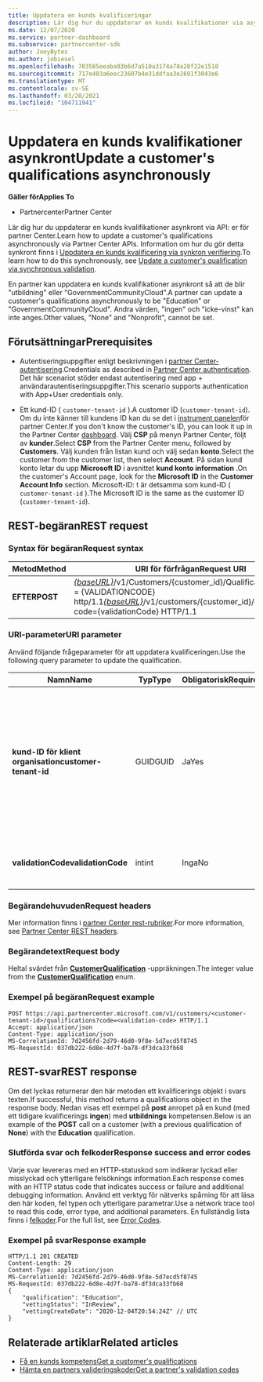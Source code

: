 ```yaml
---
title: Uppdatera en kunds kvalificeringar
description: Lär dig hur du uppdaterar en kunds kvalifikationer via asynkron gallring eller först konsumentsajter, inklusive adressen som är kopplad till profilen.
ms.date: 12/07/2020
ms.service: partner-dashboard
ms.subservice: partnercenter-sdk
author: JoeyBytes
ms.author: jobiesel
ms.openlocfilehash: 703585eeaba93b6d7a510a3174a78a28f22e1510
ms.sourcegitcommit: 717e483a6eec23607b4e31ddfaa3e2691f3043e6
ms.translationtype: MT
ms.contentlocale: sv-SE
ms.lasthandoff: 03/20/2021
ms.locfileid: "104711941"
---
```

# <a name="update-a-customers-qualifications-asynchronously"></a><span data-ttu-id="9e376-103">Uppdatera en kunds kvalifikationer asynkront</span><span class="sxs-lookup"><span data-stu-id="9e376-103">Update a customer's qualifications asynchronously</span></span>

<span data-ttu-id="9e376-104">**Gäller för**</span><span class="sxs-lookup"><span data-stu-id="9e376-104">**Applies To**</span></span>

- <span data-ttu-id="9e376-105">Partnercenter</span><span class="sxs-lookup"><span data-stu-id="9e376-105">Partner Center</span></span>

<span data-ttu-id="9e376-106">Lär dig hur du uppdaterar en kunds kvalifikationer asynkront via API: er för partner Center.</span><span class="sxs-lookup"><span data-stu-id="9e376-106">Learn how to update a customer's qualifications asynchronously via Partner Center APIs.</span></span> <span data-ttu-id="9e376-107">Information om hur du gör detta synkront finns i [Uppdatera en kunds kvalificering via synkron verifiering](update-customer-qualification-synchronous.md).</span><span class="sxs-lookup"><span data-stu-id="9e376-107">To learn how to do this synchronously, see [Update a customer's qualification via synchronous validation](update-customer-qualification-synchronous.md).</span></span>

<span data-ttu-id="9e376-108">En partner kan uppdatera en kunds kvalifikationer asynkront så att de blir "utbildning" eller "GovernmentCommunityCloud".</span><span class="sxs-lookup"><span data-stu-id="9e376-108">A partner can update a customer's qualifications asynchronously to be "Education" or "GovernmentCommunityCloud".</span></span> <span data-ttu-id="9e376-109">Andra värden, "ingen" och "icke-vinst" kan inte anges.</span><span class="sxs-lookup"><span data-stu-id="9e376-109">Other values, "None" and "Nonprofit", cannot be set.</span></span>

## <a name="prerequisites"></a><span data-ttu-id="9e376-110">Förutsättningar</span><span class="sxs-lookup"><span data-stu-id="9e376-110">Prerequisites</span></span>

- <span data-ttu-id="9e376-111">Autentiseringsuppgifter enligt beskrivningen i [partner Center-autentisering](partner-center-authentication.md).</span><span class="sxs-lookup"><span data-stu-id="9e376-111">Credentials as described in [Partner Center authentication](partner-center-authentication.md).</span></span> <span data-ttu-id="9e376-112">Det här scenariot stöder endast autentisering med app + användarautentiseringsuppgifter.</span><span class="sxs-lookup"><span data-stu-id="9e376-112">This scenario supports authentication with App+User credentials only.</span></span>

- <span data-ttu-id="9e376-113">Ett kund-ID ( `customer-tenant-id` ).</span><span class="sxs-lookup"><span data-stu-id="9e376-113">A customer ID (`customer-tenant-id`).</span></span> <span data-ttu-id="9e376-114">Om du inte känner till kundens ID kan du se det i [instrument panelen](https://partner.microsoft.com/dashboard)för partner Center.</span><span class="sxs-lookup"><span data-stu-id="9e376-114">If you don't know the customer's ID, you can look it up in the Partner Center [dashboard](https://partner.microsoft.com/dashboard).</span></span> <span data-ttu-id="9e376-115">Välj **CSP** på menyn Partner Center, följt av **kunder**.</span><span class="sxs-lookup"><span data-stu-id="9e376-115">Select **CSP** from the Partner Center menu, followed by **Customers**.</span></span> <span data-ttu-id="9e376-116">Välj kunden från listan kund och välj sedan **konto**.</span><span class="sxs-lookup"><span data-stu-id="9e376-116">Select the customer from the customer list, then select **Account**.</span></span> <span data-ttu-id="9e376-117">På sidan kund konto letar du upp **Microsoft ID** i avsnittet **kund konto information** .</span><span class="sxs-lookup"><span data-stu-id="9e376-117">On the customer's Account page, look for the **Microsoft ID** in the **Customer Account Info** section.</span></span> <span data-ttu-id="9e376-118">Microsoft-ID: t är detsamma som kund-ID ( `customer-tenant-id` ).</span><span class="sxs-lookup"><span data-stu-id="9e376-118">The Microsoft ID is the same as the customer ID  (`customer-tenant-id`).</span></span>

## <a name="rest-request"></a><span data-ttu-id="9e376-119">REST-begäran</span><span class="sxs-lookup"><span data-stu-id="9e376-119">REST request</span></span>

### <a name="request-syntax"></a><span data-ttu-id="9e376-120">Syntax för begäran</span><span class="sxs-lookup"><span data-stu-id="9e376-120">Request syntax</span></span>

| <span data-ttu-id="9e376-121">Metod</span><span class="sxs-lookup"><span data-stu-id="9e376-121">Method</span></span>  | <span data-ttu-id="9e376-122">URI för förfrågan</span><span class="sxs-lookup"><span data-stu-id="9e376-122">Request URI</span></span>                                                                                             |
|---------|---------------------------------------------------------------------------------------------------------|
| <span data-ttu-id="9e376-123">**EFTER**</span><span class="sxs-lookup"><span data-stu-id="9e376-123">**POST**</span></span> | <span data-ttu-id="9e376-124">[*{baseURL}*](partner-center-rest-urls.md)/v1/Customers/{customer_id}/Qualifications? Code = {VALIDATIONCODE} http/1.1</span><span class="sxs-lookup"><span data-stu-id="9e376-124">[*{baseURL}*](partner-center-rest-urls.md)/v1/customers/{customer_id}/qualifications?code={validationCode} HTTP/1.1</span></span> |

### <a name="uri-parameter"></a><span data-ttu-id="9e376-125">URI-parameter</span><span class="sxs-lookup"><span data-stu-id="9e376-125">URI parameter</span></span>

<span data-ttu-id="9e376-126">Använd följande frågeparameter för att uppdatera kvalificeringen.</span><span class="sxs-lookup"><span data-stu-id="9e376-126">Use the following query parameter to update the qualification.</span></span>

| <span data-ttu-id="9e376-127">Namn</span><span class="sxs-lookup"><span data-stu-id="9e376-127">Name</span></span>                   | <span data-ttu-id="9e376-128">Typ</span><span class="sxs-lookup"><span data-stu-id="9e376-128">Type</span></span> | <span data-ttu-id="9e376-129">Obligatorisk</span><span class="sxs-lookup"><span data-stu-id="9e376-129">Required</span></span> | <span data-ttu-id="9e376-130">Beskrivning</span><span class="sxs-lookup"><span data-stu-id="9e376-130">Description</span></span>                                                                                                                                            |
|------------------------|------|----------|--------------------------------------------------------------------------------------------------------------------------------------------------------|
| <span data-ttu-id="9e376-131">**kund-ID för klient organisation**</span><span class="sxs-lookup"><span data-stu-id="9e376-131">**customer-tenant-id**</span></span> | <span data-ttu-id="9e376-132">GUID</span><span class="sxs-lookup"><span data-stu-id="9e376-132">GUID</span></span> | <span data-ttu-id="9e376-133">Ja</span><span class="sxs-lookup"><span data-stu-id="9e376-133">Yes</span></span>      | <span data-ttu-id="9e376-134">Värdet är ett GUID-formaterat **kund-Tenant-ID** som gör det möjligt för åter försäljaren att filtrera resultaten för en specifik kund som tillhör åter försäljaren.</span><span class="sxs-lookup"><span data-stu-id="9e376-134">The value is a GUID formatted **customer-tenant-id** that allows the reseller to filter the results for a given customer that belongs to the reseller.</span></span> |
| <span data-ttu-id="9e376-135">**validationCode**</span><span class="sxs-lookup"><span data-stu-id="9e376-135">**validationCode**</span></span>     | <span data-ttu-id="9e376-136">int</span><span class="sxs-lookup"><span data-stu-id="9e376-136">int</span></span>  | <span data-ttu-id="9e376-137">Inga</span><span class="sxs-lookup"><span data-stu-id="9e376-137">No</span></span>       | <span data-ttu-id="9e376-138">Krävs endast för Community-molnet för myndigheter.</span><span class="sxs-lookup"><span data-stu-id="9e376-138">Only needed for Government Community Cloud.</span></span>                                                                                                            |

### <a name="request-headers"></a><span data-ttu-id="9e376-139">Begärandehuvuden</span><span class="sxs-lookup"><span data-stu-id="9e376-139">Request headers</span></span>

<span data-ttu-id="9e376-140">Mer information finns i [partner Center rest-rubriker](headers.md).</span><span class="sxs-lookup"><span data-stu-id="9e376-140">For more information, see [Partner Center REST headers](headers.md).</span></span>

### <a name="request-body"></a><span data-ttu-id="9e376-141">Begärandetext</span><span class="sxs-lookup"><span data-stu-id="9e376-141">Request body</span></span>

<span data-ttu-id="9e376-142">Heltal svärdet från [**CustomerQualification**](/dotnet/api/microsoft.store.partnercenter.models.customers.customerqualification) -uppräkningen.</span><span class="sxs-lookup"><span data-stu-id="9e376-142">The integer value from the [**CustomerQualification**](/dotnet/api/microsoft.store.partnercenter.models.customers.customerqualification) enum.</span></span>

### <a name="request-example"></a><span data-ttu-id="9e376-143">Exempel på begäran</span><span class="sxs-lookup"><span data-stu-id="9e376-143">Request example</span></span>

```http
POST https://api.partnercenter.microsoft.com/v1/customers/<customer-tenant-id>/qualifications?code=<validation-code> HTTP/1.1
Accept: application/json
Content-Type: application/json
MS-CorrelationId: 7d2456fd-2d79-46d0-9f8e-5d7ecd5f8745
MS-RequestId: 037db222-6d8e-4d7f-ba78-df3dca33fb68

```

## <a name="rest-response"></a><span data-ttu-id="9e376-144">REST-svar</span><span class="sxs-lookup"><span data-stu-id="9e376-144">REST response</span></span>

<span data-ttu-id="9e376-145">Om det lyckas returnerar den här metoden ett kvalificerings objekt i svars texten.</span><span class="sxs-lookup"><span data-stu-id="9e376-145">If successful, this method returns a qualifications object in the response body.</span></span> <span data-ttu-id="9e376-146">Nedan visas ett exempel på **post** anropet på en kund (med ett tidigare kvalificerings **ingen**) med **utbildnings** kompetensen.</span><span class="sxs-lookup"><span data-stu-id="9e376-146">Below is an example of the **POST** call on a customer (with a previous qualification of **None**) with the **Education** qualification.</span></span>

### <a name="response-success-and-error-codes"></a><span data-ttu-id="9e376-147">Slutförda svar och felkoder</span><span class="sxs-lookup"><span data-stu-id="9e376-147">Response success and error codes</span></span>

<span data-ttu-id="9e376-148">Varje svar levereras med en HTTP-statuskod som indikerar lyckad eller misslyckad och ytterligare felsöknings information.</span><span class="sxs-lookup"><span data-stu-id="9e376-148">Each response comes with an HTTP status code that indicates success or failure and additional debugging information.</span></span> <span data-ttu-id="9e376-149">Använd ett verktyg för nätverks spårning för att läsa den här koden, fel typen och ytterligare parametrar.</span><span class="sxs-lookup"><span data-stu-id="9e376-149">Use a network trace tool to read this code, error type, and additional parameters.</span></span> <span data-ttu-id="9e376-150">En fullständig lista finns i [felkoder](error-codes.md).</span><span class="sxs-lookup"><span data-stu-id="9e376-150">For the full list, see [Error Codes](error-codes.md).</span></span>

### <a name="response-example"></a><span data-ttu-id="9e376-151">Exempel på svar</span><span class="sxs-lookup"><span data-stu-id="9e376-151">Response example</span></span>

```http
HTTP/1.1 201 CREATED
Content-Length: 29
Content-Type: application/json
MS-CorrelationId: 7d2456fd-2d79-46d0-9f8e-5d7ecd5f8745
MS-RequestId: 037db222-6d8e-4d7f-ba78-df3dca33fb68
{
    "qualification": "Education",
    "vettingStatus": "InReview",
    "vettingCreateDate": "2020-12-04T20:54:24Z" // UTC
}
```

## <a name="related-articles"></a><span data-ttu-id="9e376-152">Relaterade artiklar</span><span class="sxs-lookup"><span data-stu-id="9e376-152">Related articles</span></span>

- [<span data-ttu-id="9e376-153">Få en kunds kompetens</span><span class="sxs-lookup"><span data-stu-id="9e376-153">Get a customer's qualifications</span></span>](./get-customer-qualification-asynchronous.md)
- [<span data-ttu-id="9e376-154">Hämta en partners valideringskoder</span><span class="sxs-lookup"><span data-stu-id="9e376-154">Get a partner's validation codes</span></span>](get-a-partner-s-validation-codes.md)